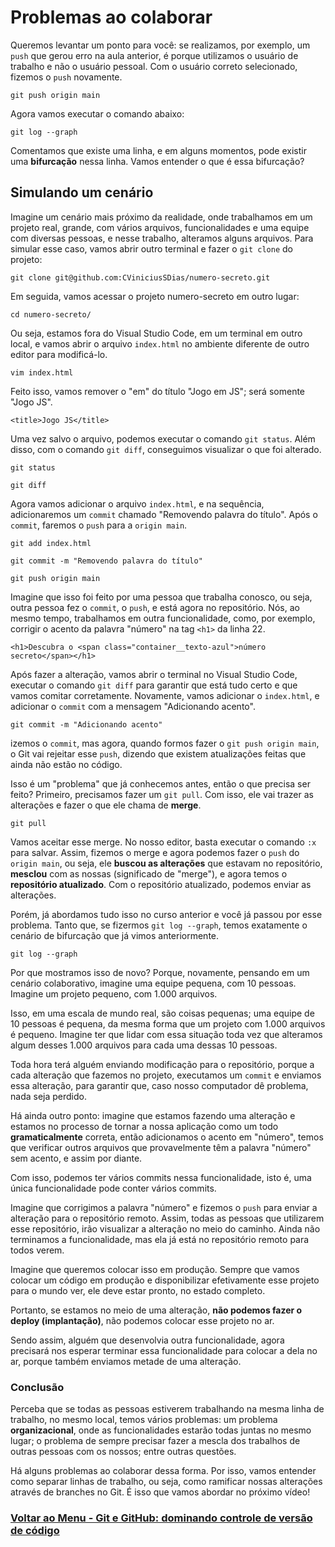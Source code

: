 #  Problemas ao colaborar

Queremos levantar um ponto para você: se realizamos, por exemplo, um `push` que gerou erro na aula anterior, é porque utilizamos o usuário de trabalho e não o usuário pessoal. Com o usuário correto selecionado, fizemos o `push` novamente.

```
git push origin main
```

Agora vamos executar o comando abaixo:

```
git log --graph
```

Comentamos que existe uma linha, e em alguns momentos, pode existir uma **bifurcação** nessa linha. Vamos entender o que é essa bifurcação?

## Simulando um cenário

Imagine um cenário mais próximo da realidade, onde trabalhamos em um projeto real, grande, com vários arquivos, funcionalidades e uma equipe com diversas pessoas, e nesse trabalho, alteramos alguns arquivos. Para simular esse caso, vamos abrir outro terminal e fazer o `git clone` do projeto:

```
git clone git@github.com:CViniciusSDias/numero-secreto.git
```

Em seguida, vamos acessar o projeto numero-secreto em outro lugar:

```
cd numero-secreto/
```

Ou seja, estamos fora do Visual Studio Code, em um terminal em outro local, e vamos abrir o arquivo `index.html` no ambiente diferente de outro editor para modificá-lo.

```
vim index.html
```

Feito isso, vamos remover o "em" do título "Jogo em JS"; será somente "Jogo JS".

```
<title>Jogo JS</title>
```

Uma vez salvo o arquivo, podemos executar o comando `git status`. Além disso, com o comando `git diff`, conseguimos visualizar o que foi alterado.

```
git status
```
```
git diff
```

Agora vamos adicionar o arquivo `index.html`, e na sequência, adicionaremos um `commit` chamado "Removendo palavra do título". Após o `commit`, faremos o `push` para a `origin main`.

```
git add index.html
```
```
git commit -m "Removendo palavra do título"
```
```
git push origin main
```

Imagine que isso foi feito por uma pessoa que trabalha conosco, ou seja, outra pessoa fez o `commit`, o `push`, e está agora no repositório. Nós, ao mesmo tempo, trabalhamos em outra funcionalidade, como, por exemplo, corrigir o acento da palavra "número" na tag `<h1>` da linha 22.

```
<h1>Descubra o <span class="container__texto-azul">número secreto</span></h1>
```

Após fazer a alteração, vamos abrir o terminal no Visual Studio Code, executar o comando `git diff` para garantir que está tudo certo e que vamos comitar corretamente. Novamente, vamos adicionar o `index.html`, e adicionar o `commit` com a mensagem "Adicionando acento".

```
git commit -m "Adicionando acento"
```

izemos o `commit`, mas agora, quando formos fazer o `git push origin main`, o Git vai rejeitar esse `push`, dizendo que existem atualizações feitas que ainda não estão no código.

Isso é um "problema" que já conhecemos antes, então o que precisa ser feito? Primeiro, precisamos fazer um `git pull`. Com isso, ele vai trazer as alterações e fazer o que ele chama de **merge**.

```
git pull
```

Vamos aceitar esse merge. No nosso editor, basta executar o comando `:x` para salvar. Assim, fizemos o merge e agora podemos fazer o `push` do `origin main`, ou seja, ele **buscou as alterações** que estavam no repositório, **mesclou** com as nossas (significado de "merge"), e agora temos o **repositório atualizado**. Com o repositório atualizado, podemos enviar as alterações.

Porém, já abordamos tudo isso no curso anterior e você já passou por esse problema. Tanto que, se fizermos `git log --graph`, temos exatamente o cenário de bifurcação que já vimos anteriormente.

```
git log --graph
```

Por que mostramos isso de novo? Porque, novamente, pensando em um cenário colaborativo, imagine uma equipe pequena, com 10 pessoas. Imagine um projeto pequeno, com 1.000 arquivos.

Isso, em uma escala de mundo real, são coisas pequenas; uma equipe de 10 pessoas é pequena, da mesma forma que um projeto com 1.000 arquivos é pequeno. Imagine ter que lidar com essa situação toda vez que alteramos algum desses 1.000 arquivos para cada uma dessas 10 pessoas.

Toda hora terá alguém enviando modificação para o repositório, porque a cada alteração que fazemos no projeto, executamos um `commit` e enviamos essa alteração, para garantir que, caso nosso computador dê problema, nada seja perdido.

Há ainda outro ponto: imagine que estamos fazendo uma alteração e estamos no processo de tornar a nossa aplicação como um todo **gramaticalmente** correta, então adicionamos o acento em "número", temos que verificar outros arquivos que provavelmente têm a palavra "número" sem acento, e assim por diante.

Com isso, podemos ter vários commits nessa funcionalidade, isto é, uma única funcionalidade pode conter vários commits.

Imagine que corrigimos a palavra "número" e fizemos o `push` para enviar a alteração para o repositório remoto. Assim, todas as pessoas que utilizarem esse repositório, irão visualizar a alteração no meio do caminho. Ainda não terminamos a funcionalidade, mas ela já está no repositório remoto para todos verem.

Imagine que queremos colocar isso em produção. Sempre que vamos colocar um código em produção e disponibilizar efetivamente esse projeto para o mundo ver, ele deve estar pronto, no estado completo.

Portanto, se estamos no meio de uma alteração, **não podemos fazer o deploy (implantação)**, não podemos colocar esse projeto no ar.

Sendo assim, alguém que desenvolvia outra funcionalidade, agora precisará nos esperar terminar essa funcionalidade para colocar a dela no ar, porque também enviamos metade de uma alteração.

### Conclusão

Perceba que se todas as pessoas estiverem trabalhando na mesma linha de trabalho, no mesmo local, temos vários problemas: um problema **organizacional**, onde as funcionalidades estarão todas juntas no mesmo lugar; o problema de sempre precisar fazer a mescla dos trabalhos de outras pessoas com os nossos; entre outras questões.

Há alguns problemas ao colaborar dessa forma. Por isso, vamos entender como separar linhas de trabalho, ou seja, como ramificar nossas alterações através de branches no Git. É isso que vamos abordar no próximo vídeo!

### [Voltar ao Menu - Git e GitHub: dominando controle de versão de código](../menu.md)